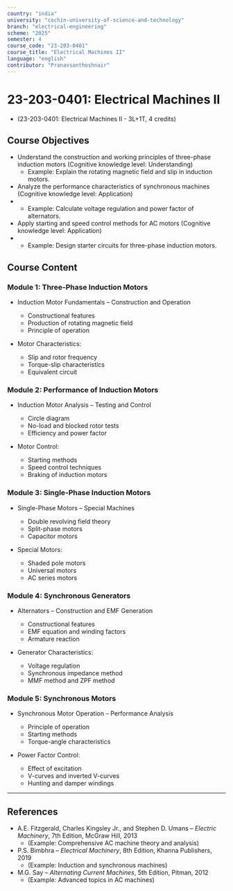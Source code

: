 ```yaml
---
country: "india"
university: "cochin-university-of-science-and-technology"
branch: "electrical-engineering"
scheme: "2025"
semester: 4
course_code: "23-203-0401"
course_title: "Electrical Machines II"
language: "english"
contributor: "Pranavsanthoshnair"
---
```


# 23-203-0401: Electrical Machines II 
  - (23-203-0401: Electrical Machines II - 3L+1T, 4 credits)

## Course Objectives

* Understand the construction and working principles of three-phase induction motors (Cognitive knowledge level: Understanding)
    - Example: Explain the rotating magnetic field and slip in induction motors.  
* Analyze the performance characteristics of synchronous machines (Cognitive knowledge level: Application)
*   - Example: Calculate voltage regulation and power factor of alternators.  
* Apply starting and speed control methods for AC motors (Cognitive knowledge level: Application)
*   - Example: Design starter circuits for three-phase induction motors.  

## Course Content

### Module 1: Three-Phase Induction Motors

* Induction Motor Fundamentals – Construction and Operation  
  - Constructional features
  - Production of rotating magnetic field
  - Principle of operation

* Motor Characteristics:  
  - Slip and rotor frequency
  - Torque-slip characteristics
  - Equivalent circuit

### Module 2: Performance of Induction Motors

* Induction Motor Analysis – Testing and Control  
  - Circle diagram
  - No-load and blocked rotor tests
  - Efficiency and power factor

* Motor Control:  
  - Starting methods
  - Speed control techniques
  - Braking of induction motors

### Module 3: Single-Phase Induction Motors

* Single-Phase Motors – Special Machines  
  - Double revolving field theory
  - Split-phase motors
  - Capacitor motors

* Special Motors:  
  - Shaded pole motors
  - Universal motors
  - AC series motors

### Module 4: Synchronous Generators

* Alternators – Construction and EMF Generation  
  - Constructional features
  - EMF equation and winding factors
  - Armature reaction

* Generator Characteristics:  
  - Voltage regulation
  - Synchronous impedance method
  - MMF method and ZPF method

### Module 5: Synchronous Motors

* Synchronous Motor Operation – Performance Analysis  
  - Principle of operation
  - Starting methods
  - Torque-angle characteristics

* Power Factor Control:  
  - Effect of excitation
  - V-curves and inverted V-curves
  - Hunting and damper windings

---

## References

* A.E. Fitzgerald, Charles Kingsley Jr., and Stephen D. Umans – *Electric Machinery*, 7th Edition, McGraw Hill, 2013
    - (Example: Comprehensive AC machine theory and analysis)  
* P.S. Bimbhra – *Electrical Machinery*, 8th Edition, Khanna Publishers, 2019
    - (Example: Induction and synchronous machines)  
* M.G. Say – *Alternating Current Machines*, 5th Edition, Pitman, 2012
    - (Example: Advanced topics in AC machines)  
